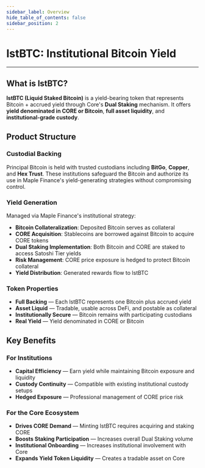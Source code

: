 ```yaml
---
sidebar_label: Overview
hide_table_of_contents: false
sidebar_position: 2
---
```


# lstBTC: Institutional Bitcoin Yield

---

## What is lstBTC?

**lstBTC (Liquid Staked Bitcoin)** is a yield-bearing token that represents Bitcoin + accrued yield through Core's **Dual Staking** mechanism. It offers **yield denominated in CORE or Bitcoin**, **full asset liquidity**, and **institutional-grade custody**.

## Product Structure

### Custodial Backing

Principal Bitcoin is held with trusted custodians including **BitGo**, **Copper**, and **Hex Trust**. These institutions safeguard the Bitcoin and authorize its use in Maple Finance's yield-generating strategies without compromising control.

### Yield Generation

Managed via Maple Finance's institutional strategy:

- **Bitcoin Collateralization**: Deposited Bitcoin serves as collateral
- **CORE Acquisition**: Stablecoins are borrowed against Bitcoin to acquire CORE tokens
- **Dual Staking Implementation**: Both Bitcoin and CORE are staked to access Satoshi Tier yields
- **Risk Management**: CORE price exposure is hedged to protect Bitcoin collateral
- **Yield Distribution**: Generated rewards flow to lstBTC

### Token Properties

- **Full Backing** — Each lstBTC represents one Bitcoin plus accrued yield
- **Asset Liquid** — Tradable, usable across DeFi, and postable as collateral
- **Institutionally Secure** — Bitcoin remains with participating custodians
- **Real Yield** — Yield denominated in CORE or Bitcoin

## Key Benefits

### For Institutions

- **Capital Efficiency** — Earn yield while maintaining Bitcoin exposure and liquidity
- **Custody Continuity** — Compatible with existing institutional custody setups
- **Hedged Exposure** — Professional management of CORE price risk

### For the Core Ecosystem

- **Drives CORE Demand** — Minting lstBTC requires acquiring and staking CORE
- **Boosts Staking Participation** — Increases overall Dual Staking volume
- **Institutional Onboarding** — Increases institutional involvement with Core
- **Expands Yield Token Liquidity** — Creates a tradable asset on Core
